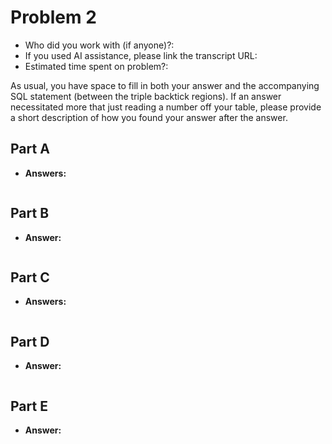 # Problem 2
- Who did you work with (if anyone)?:
- If you used AI assistance, please link the transcript URL:
- Estimated time spent on problem?:

As usual, you have space to fill in both your answer and the accompanying SQL statement (between the triple backtick regions). If an answer necessitated more that just reading a number off your table, please provide a short description of how you found your answer after the answer.

## Part A
- **Answers:**
```sql

```

## Part B
- **Answer:**
```sql

```

## Part C
- **Answers:**
```sql

```

## Part D
- **Answer:**
```sql

```

## Part E
- **Answer:**
```sql

```

